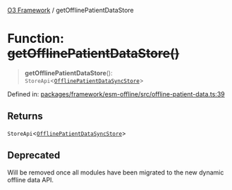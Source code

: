 [O3 Framework](../API.md) / getOfflinePatientDataStore

# Function: ~~getOfflinePatientDataStore()~~

> **getOfflinePatientDataStore**(): `StoreApi`\<[`OfflinePatientDataSyncStore`](../interfaces/OfflinePatientDataSyncStore.md)\>

Defined in: [packages/framework/esm-offline/src/offline-patient-data.ts:39](https://github.com/openmrs/openmrs-esm-core/blob/main/packages/framework/esm-offline/src/offline-patient-data.ts#L39)

## Returns

`StoreApi`\<[`OfflinePatientDataSyncStore`](../interfaces/OfflinePatientDataSyncStore.md)\>

## Deprecated

Will be removed once all modules have been migrated to the new dynamic offline data API.
